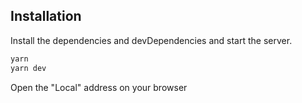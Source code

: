 ## Installation

Install the dependencies and devDependencies and start the server.

```sh
yarn
yarn dev
```

Open the "Local" address on your browser